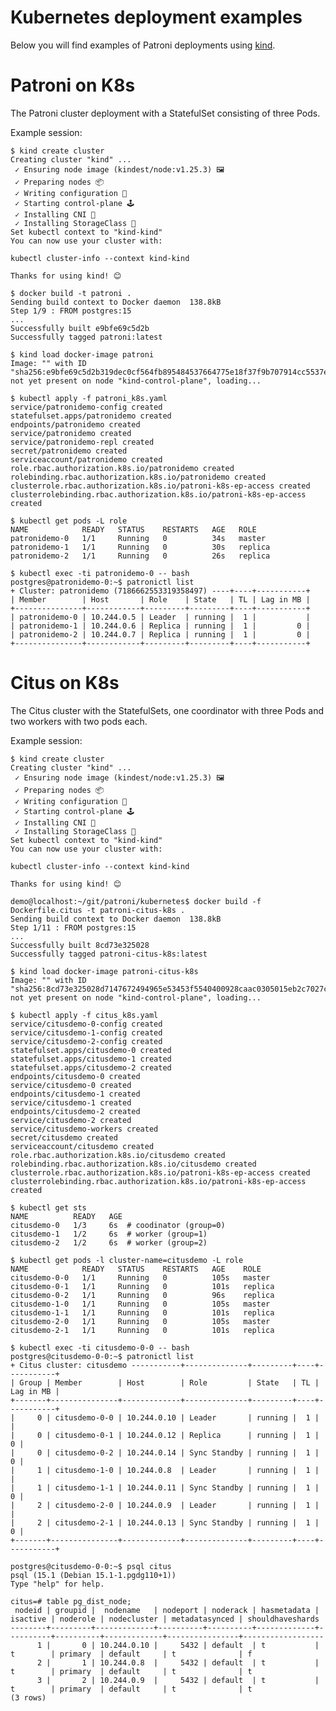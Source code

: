 # Kubernetes deployment examples
Below you will find examples of Patroni deployments using [kind](https://kind.sigs.k8s.io/).

# Patroni on K8s
The Patroni cluster deployment with a StatefulSet consisting of three Pods.

Example session:

    $ kind create cluster
    Creating cluster "kind" ...
     ✓ Ensuring node image (kindest/node:v1.25.3) 🖼
     ✓ Preparing nodes 📦
     ✓ Writing configuration 📜
     ✓ Starting control-plane 🕹️
     ✓ Installing CNI 🔌
     ✓ Installing StorageClass 💾
    Set kubectl context to "kind-kind"
    You can now use your cluster with:

    kubectl cluster-info --context kind-kind

    Thanks for using kind! 😊

    $ docker build -t patroni .
    Sending build context to Docker daemon  138.8kB
    Step 1/9 : FROM postgres:15
    ...
    Successfully built e9bfe69c5d2b
    Successfully tagged patroni:latest

    $ kind load docker-image patroni
    Image: "" with ID "sha256:e9bfe69c5d2b319dec0cf564fb895484537664775e18f37f9b707914cc5537e6" not yet present on node "kind-control-plane", loading...

    $ kubectl apply -f patroni_k8s.yaml
    service/patronidemo-config created
    statefulset.apps/patronidemo created
    endpoints/patronidemo created
    service/patronidemo created
    service/patronidemo-repl created
    secret/patronidemo created
    serviceaccount/patronidemo created
    role.rbac.authorization.k8s.io/patronidemo created
    rolebinding.rbac.authorization.k8s.io/patronidemo created
    clusterrole.rbac.authorization.k8s.io/patroni-k8s-ep-access created
    clusterrolebinding.rbac.authorization.k8s.io/patroni-k8s-ep-access created

    $ kubectl get pods -L role
    NAME            READY   STATUS    RESTARTS   AGE   ROLE
    patronidemo-0   1/1     Running   0          34s   master
    patronidemo-1   1/1     Running   0          30s   replica
    patronidemo-2   1/1     Running   0          26s   replica

    $ kubectl exec -ti patronidemo-0 -- bash
    postgres@patronidemo-0:~$ patronictl list
    + Cluster: patronidemo (7186662553319358497) ----+----+-----------+
    | Member        | Host       | Role    | State   | TL | Lag in MB |
    +---------------+------------+---------+---------+----+-----------+
    | patronidemo-0 | 10.244.0.5 | Leader  | running |  1 |           |
    | patronidemo-1 | 10.244.0.6 | Replica | running |  1 |         0 |
    | patronidemo-2 | 10.244.0.7 | Replica | running |  1 |         0 |
    +---------------+------------+---------+---------+----+-----------+

# Citus on K8s
The Citus cluster with the StatefulSets, one coordinator with three Pods and two workers with two pods each.

Example session:

    $ kind create cluster
    Creating cluster "kind" ...
     ✓ Ensuring node image (kindest/node:v1.25.3) 🖼
     ✓ Preparing nodes 📦
     ✓ Writing configuration 📜
     ✓ Starting control-plane 🕹️
     ✓ Installing CNI 🔌
     ✓ Installing StorageClass 💾
    Set kubectl context to "kind-kind"
    You can now use your cluster with:

    kubectl cluster-info --context kind-kind

    Thanks for using kind! 😊

    demo@localhost:~/git/patroni/kubernetes$ docker build -f Dockerfile.citus -t patroni-citus-k8s .
    Sending build context to Docker daemon  138.8kB
    Step 1/11 : FROM postgres:15
    ...
    Successfully built 8cd73e325028
    Successfully tagged patroni-citus-k8s:latest

    $ kind load docker-image patroni-citus-k8s
    Image: "" with ID "sha256:8cd73e325028d7147672494965e53453f5540400928caac0305015eb2c7027c7" not yet present on node "kind-control-plane", loading...

    $ kubectl apply -f citus_k8s.yaml
    service/citusdemo-0-config created
    service/citusdemo-1-config created
    service/citusdemo-2-config created
    statefulset.apps/citusdemo-0 created
    statefulset.apps/citusdemo-1 created
    statefulset.apps/citusdemo-2 created
    endpoints/citusdemo-0 created
    service/citusdemo-0 created
    endpoints/citusdemo-1 created
    service/citusdemo-1 created
    endpoints/citusdemo-2 created
    service/citusdemo-2 created
    service/citusdemo-workers created
    secret/citusdemo created
    serviceaccount/citusdemo created
    role.rbac.authorization.k8s.io/citusdemo created
    rolebinding.rbac.authorization.k8s.io/citusdemo created
    clusterrole.rbac.authorization.k8s.io/patroni-k8s-ep-access created
    clusterrolebinding.rbac.authorization.k8s.io/patroni-k8s-ep-access created

    $ kubectl get sts
    NAME          READY   AGE
    citusdemo-0   1/3     6s  # coodinator (group=0)
    citusdemo-1   1/2     6s  # worker (group=1)
    citusdemo-2   1/2     6s  # worker (group=2)

    $ kubectl get pods -l cluster-name=citusdemo -L role
    NAME            READY   STATUS    RESTARTS   AGE    ROLE
    citusdemo-0-0   1/1     Running   0          105s   master
    citusdemo-0-1   1/1     Running   0          101s   replica
    citusdemo-0-2   1/1     Running   0          96s    replica
    citusdemo-1-0   1/1     Running   0          105s   master
    citusdemo-1-1   1/1     Running   0          101s   replica
    citusdemo-2-0   1/1     Running   0          105s   master
    citusdemo-2-1   1/1     Running   0          101s   replica

    $ kubectl exec -ti citusdemo-0-0 -- bash
    postgres@citusdemo-0-0:~$ patronictl list
    + Citus cluster: citusdemo -----------+--------------+---------+----+-----------+
    | Group | Member        | Host        | Role         | State   | TL | Lag in MB |
    +-------+---------------+-------------+--------------+---------+----+-----------+
    |     0 | citusdemo-0-0 | 10.244.0.10 | Leader       | running |  1 |           |
    |     0 | citusdemo-0-1 | 10.244.0.12 | Replica      | running |  1 |         0 |
    |     0 | citusdemo-0-2 | 10.244.0.14 | Sync Standby | running |  1 |         0 |
    |     1 | citusdemo-1-0 | 10.244.0.8  | Leader       | running |  1 |           |
    |     1 | citusdemo-1-1 | 10.244.0.11 | Sync Standby | running |  1 |         0 |
    |     2 | citusdemo-2-0 | 10.244.0.9  | Leader       | running |  1 |           |
    |     2 | citusdemo-2-1 | 10.244.0.13 | Sync Standby | running |  1 |         0 |
    +-------+---------------+-------------+--------------+---------+----+-----------+

    postgres@citusdemo-0-0:~$ psql citus
    psql (15.1 (Debian 15.1-1.pgdg110+1))
    Type "help" for help.

    citus=# table pg_dist_node;
     nodeid | groupid |  nodename   | nodeport | noderack | hasmetadata | isactive | noderole | nodecluster | metadatasynced | shouldhaveshards
    --------+---------+-------------+----------+----------+-------------+----------+----------+-------------+----------------+------------------
          1 |       0 | 10.244.0.10 |     5432 | default  | t           | t        | primary  | default     | t              | f
          2 |       1 | 10.244.0.8  |     5432 | default  | t           | t        | primary  | default     | t              | t
          3 |       2 | 10.244.0.9  |     5432 | default  | t           | t        | primary  | default     | t              | t
    (3 rows)
